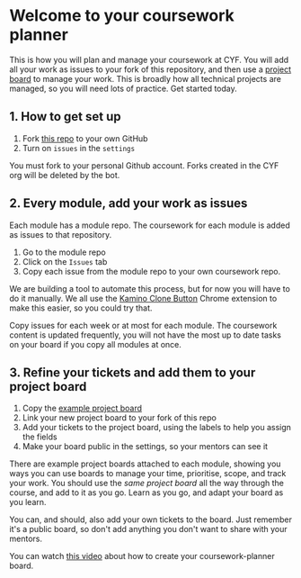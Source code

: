 # Welcome to your coursework planner

This is how you will plan and manage your coursework at CYF. You will add all your work as issues to your fork of this repository, and then use a [project board](https://github.com/CodeYourFuture/Coursework-Planner/projects?query=is%3Aopen) to manage your work. This is broadly how all technical projects are managed, so you will need lots of practice. Get started today.

## 1. How to get set up

1. Fork [this repo](https://github.com/CodeYourFuture/Coursework-Planner/) to your own GitHub
2. Turn on `issues` in the `settings`

You must fork to your personal Github account. Forks created in the CYF org will be deleted by the bot.

## 2. Every module, add your work as issues

Each module has a module repo. The coursework for each module is added as issues to that repository.

1. Go to the module repo
2. Click on the `Issues` tab
3. Copy each issue from the module repo to your own coursework repo.

We are building a tool to automate this process, but for now you will have to do it manually. We all use the [Kamino Clone Button](https://chrome.google.com/webstore/detail/kamino/ffdebockfdjileaojbbccofhgncmioaf?hl=en) Chrome extension to make this easier, so you could try that.

Copy issues for each week or at most for each module. The coursework content is updated frequently, you will not have the most up to date tasks on your board if you copy all modules at once.

## 3. Refine your tickets and add them to your project board

1. Copy the [example project board](https://github.com/CodeYourFuture/Coursework-Planner/projects?query=is%3Aopen)
2. Link your new project board to your fork of this repo
3. Add your tickets to the project board, using the labels to help you assign the fields
4. Make your board public in the settings, so your mentors can see it

There are example project boards attached to each module, showing you ways you can use boards to manage your time, prioritise, scope, and track your work. You should use the _same project board_ all the way through the course, and add to it as you go. Learn as you go, and adapt your board as you learn.

You can, and should, also add your own tickets to the board. Just remember it's a public board, so don't add anything you don't want to share with your mentors.

You can watch [this video](https://www.loom.com/share/825be2e98a5046339500449dbf86ff01) about how to create your coursework-planner board.

